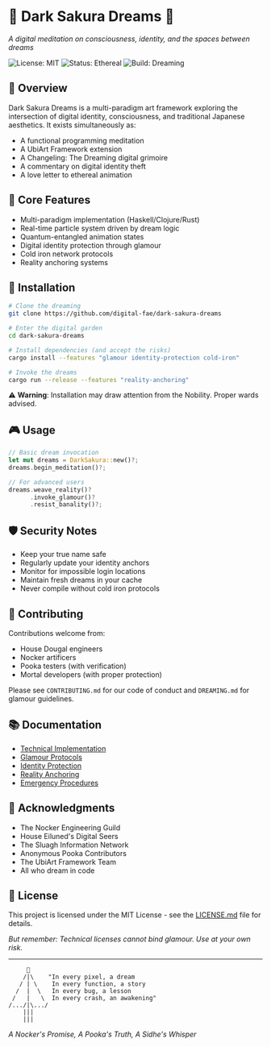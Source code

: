 # 🌸 Dark Sakura Dreams 🌸

*A digital meditation on consciousness, identity, and the spaces between dreams*

![License: MIT](https://img.shields.io/badge/License-MIT-purple.svg) ![Status: Ethereal](https://img.shields.io/badge/Status-Ethereal-pink.svg) ![Build: Dreaming](https://img.shields.io/badge/Build-Dreaming-blue.svg)

## 🌙 Overview

Dark Sakura Dreams is a multi-paradigm art framework exploring the intersection of digital identity, consciousness, and traditional Japanese aesthetics. It exists simultaneously as:

- A functional programming meditation
- A UbiArt Framework extension
- A Changeling: The Dreaming digital grimoire
- A commentary on digital identity theft
- A love letter to ethereal animation

## 💫 Core Features

- Multi-paradigm implementation (Haskell/Clojure/Rust)
- Real-time particle system driven by dream logic
- Quantum-entangled animation states
- Digital identity protection through glamour
- Cold iron network protocols
- Reality anchoring systems

## 🌸 Installation

```bash
# Clone the dreaming
git clone https://github.com/digital-fae/dark-sakura-dreams

# Enter the digital garden
cd dark-sakura-dreams

# Install dependencies (and accept the risks)
cargo install --features "glamour identity-protection cold-iron"

# Invoke the dreams
cargo run --release --features "reality-anchoring"
```

⚠️ **Warning**: Installation may draw attention from the Nobility. Proper wards advised.

## 🎮 Usage

```rust
// Basic dream invocation
let mut dreams = DarkSakura::new()?;
dreams.begin_meditation()?;

// For advanced users
dreams.weave_reality()?
      .invoke_glamour()?
      .resist_banality()?;
```

## 🛡️ Security Notes

- Keep your true name safe
- Regularly update your identity anchors
- Monitor for impossible login locations
- Maintain fresh dreams in your cache
- Never compile without cold iron protocols

## 🤝 Contributing

Contributions welcome from:
- House Dougal engineers
- Nocker artificers
- Pooka testers (with verification)
- Mortal developers (with proper protection)

Please see `CONTRIBUTING.md` for our code of conduct and `DREAMING.md` for glamour guidelines.

## 📚 Documentation

- [Technical Implementation](./docs/TECHNICAL.md)
- [Glamour Protocols](./docs/GLAMOUR.md)
- [Identity Protection](./docs/IDENTITY.md)
- [Reality Anchoring](./docs/REALITY.md)
- [Emergency Procedures](./docs/EMERGENCY.md)

## 🎨 Acknowledgments

- The Nocker Engineering Guild
- House Eiluned's Digital Seers
- The Sluagh Information Network
- Anonymous Pooka Contributors
- The UbiArt Framework Team
- All who dream in code

## 📜 License

This project is licensed under the MIT License - see the [LICENSE.md](LICENSE.md) file for details.

*But remember: Technical licenses cannot bind glamour. Use at your own risk.*

---

```ascii
     🌸 
    /|\    "In every pixel, a dream
   / | \    In every function, a story
  /  |  \   In every bug, a lesson
 /   |   \  In every crash, an awakening"
/.../|\.../
    |||
    |||
```

*A Nocker's Promise, A Pooka's Truth, A Sidhe's Whisper*